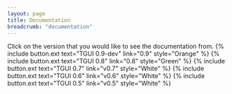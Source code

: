 ```yaml
---
layout: page
title: Documentation
breadcrumb: "documentation"
---
```

Click on the version that you would like to see the documentation from.
{% include button.ext text="TGUI 0.9-dev" link="0.9" style="Orange" %}
{% include button.ext text="TGUI 0.8" link="0.8" style="Green" %}
{% include button.ext text="TGUI 0.7" link="v0.7" style="White" %}
{% include button.ext text="TGUI 0.6" link="v0.6" style="White" %}
{% include button.ext text="TGUI 0.5" link="v0.5" style="White" %}
